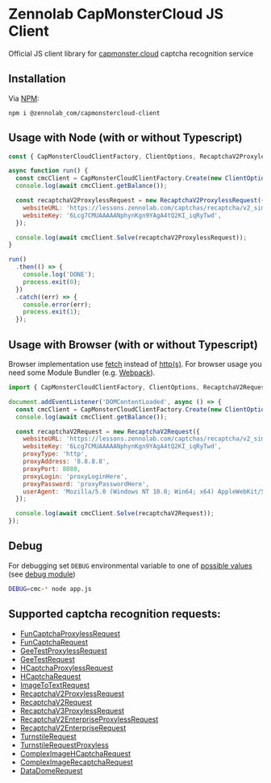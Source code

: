 # Zennolab CapMonsterCloud JS Client

Official JS client library for [capmonster.cloud](https://capmonster.cloud/) captcha recognition service

## Installation

Via [NPM](https://www.npmjs.com/package/@zennolab_com/capmonstercloud-client):

    npm i @zennolab_com/capmonstercloud-client

## Usage with Node (with or without Typescript)

```javascript
const { CapMonsterCloudClientFactory, ClientOptions, RecaptchaV2ProxylessRequest } = require('@zennolab_com/capmonstercloud-client');

async function run() {
  const cmcClient = CapMonsterCloudClientFactory.Create(new ClientOptions({ clientKey: '<your capmonster.cloud API key>' }));
  console.log(await cmcClient.getBalance());

  const recaptchaV2ProxylessRequest = new RecaptchaV2ProxylessRequest({
    websiteURL: 'https://lessons.zennolab.com/captchas/recaptcha/v2_simple.php?level=high',
    websiteKey: '6Lcg7CMUAAAAANphynKgn9YAgA4tQ2KI_iqRyTwd',
  });

  console.log(await cmcClient.Solve(recaptchaV2ProxylessRequest));
}

run()
  .then(() => {
    console.log('DONE');
    process.exit(0);
  })
  .catch((err) => {
    console.error(err);
    process.exit(1);
  });

```

## Usage with Browser (with or without Typescript)

Browser implementation use [fetch](https://caniuse.com/fetch) instead of [http(s)](https://nodejs.org/api/http.html).
For browser usage you need some Module Bundler (e.g. [Webpack](https://webpack.js.org/)).

```javascript
import { CapMonsterCloudClientFactory, ClientOptions, RecaptchaV2Request } from '@zennolab_com/capmonstercloud-client';

document.addEventListener('DOMContentLoaded', async () => {
  const cmcClient = CapMonsterCloudClientFactory.Create(new ClientOptions({ clientKey: '<your capmonster.cloud API key>' }));
  console.log(await cmcClient.getBalance());

  const recaptchaV2Request = new RecaptchaV2Request({
    websiteURL: 'https://lessons.zennolab.com/captchas/recaptcha/v2_simple.php?level=high',
    websiteKey: '6Lcg7CMUAAAAANphynKgn9YAgA4tQ2KI_iqRyTwd',
    proxyType: 'http',
    proxyAddress: '8.8.8.8',
    proxyPort: 8080,
    proxyLogin: 'proxyLoginHere',
    proxyPassword: 'proxyPasswordHere',
    userAgent: 'Mozilla/5.0 (Windows NT 10.0; Win64; x64) AppleWebKit/537.36 (KHTML, like Gecko) Chrome/81.0.4044.132 Safari/537.36',
  });

  console.log(await cmcClient.Solve(recaptchaV2Request));
});

```

## Debug

For debugging set `DEBUG` environmental variable to one of [possible values](/src/Logger.ts) (see [debug module](https://www.npmjs.com/package/debug))

```bash
DEBUG=cmc-* node app.js
```

## Supported captcha recognition requests:

- [FunCaptchaProxylessRequest](https://zennolab.atlassian.net/wiki/spaces/APIS/pages/643629079/FunCaptchaTaskProxyless+solving+FunCaptcha)
- [FunCaptchaRequest](https://zennolab.atlassian.net/wiki/spaces/APIS/pages/735805497/FunCaptchaTask+solving+FunCaptcha)
- [GeeTestProxylessRequest](https://docs.capmonster.cloud/docs/captchas/geetest-task)
- [GeeTestRequest](https://docs.capmonster.cloud/docs/captchas/geetest-task)
- [HCaptchaProxylessRequest](https://docs.capmonster.cloud/docs/captchas/hcaptcha-task)
- [HCaptchaRequest](https://docs.capmonster.cloud/docs/captchas/hcaptcha-task)
- [ImageToTextRequest](https://docs.capmonster.cloud/docs/captchas/image-to-text)
- [RecaptchaV2ProxylessRequest](https://docs.capmonster.cloud/docs/captchas/no-captcha-task#recaptchav2taskproxyless)
- [RecaptchaV2Request](https://docs.capmonster.cloud/docs/captchas/no-captcha-task#recaptchav2task-1)
- [RecaptchaV3ProxylessRequest](https://docs.capmonster.cloud/docs/captchas/recaptcha-v3-task)
- [RecaptchaV2EnterpriseProxylessRequest](https://docs.capmonster.cloud/docs/captchas/recaptcha-v2-enterprise-task#recaptchav2enterprisetaskproxyless-without-proxy)
- [RecaptchaV2EnterpriseRequest](https://docs.capmonster.cloud/docs/captchas/recaptcha-v2-enterprise-task#recaptchav2enterprisetask-with-proxy)
- [TurnstileRequest](https://docs.capmonster.cloud/docs/captchas/tunrstile-task)
- [TurnstileRequestProxyless](https://docs.capmonster.cloud/docs/captchas/tunrstile-task)
- [ComplexImageHCaptchaRequest](https://docs.capmonster.cloud/docs/captchas/hcaptcha-click)
- [ComplexImageRecaptchaRequest](https://docs.capmonster.cloud/docs/captchas/recaptcha-click)
- [DataDomeRequest](https://docs.capmonster.cloud/docs/captchas/datadome)